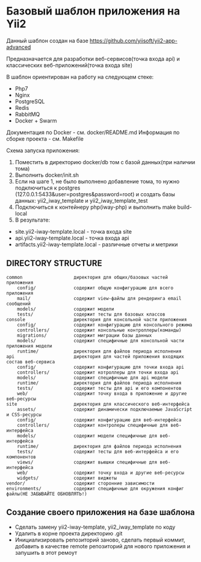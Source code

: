 Базовый шаблон приложения на Yii2
===============================

Данный шаблон создан на базе https://github.com/yiisoft/yii2-app-advanced

Предназначается для разработки веб-сервисов(точка входа api) и классических веб-приложений(точка входа site)

В шаблон ориентирован на работу на следующем стеке:
* Php7
* Nginx
* PostgreSQL
* Redis
* RabbitMQ
* Docker + Swarm

Документация по Docker - см. docker/README.md
Информация по сборке проекта - см. Makefile

Схема запуска приложения:
1. Поместить в директорию docker/db том с базой данных(при наличии тома)
2. Выполнить docker/init.sh
3. Если на шаге 1, не было выполнено добавление тома, то нужно подключиться к postgres (127.0.0.1:5433&user=postgres&password=root)
и создать базы данных: yii2_iway_template и yii2_iway_template_test
4. Подключиться к контейнеру php(iway-php) и выполнить make build-local
5. В результате:
 * site.yii2-iway-template.local - точка входа site
 * api.yii2-iway-template.local - точка входа api
 * artifacts.yii2-iway-template.local - различные отчеты и метрики

DIRECTORY STRUCTURE
-------------------

```
common                   директория для общих/базовых частей приложения
    config/              содержит общую конфигурацию для всего приложения
    mail/                содержит view-файлы для рендеринга email сообщений
    models/              содержит модели
    tests/               содержит тесты для базовых классов
console                  директория для консольной части приложения
    config/              содержит конфигурацию для консольного режима
    controllers/         содержит консольные контроллеры(команды)
    migrations/          содержит миграции базы данных
    models/              содержит специфичные для консольной части приложения модели
    runtime/             директория для файлов периода исполнения
api                      директория для частей приложения входящих состав веб-сервиса
    config/              содержит конфигурацию для точки входа api
    controllers/         содержит котроллеры для точки входа api
    models/              содержит специфичные для api модели
    runtime/             директория для файлов периода исполнения
    tests/               содержит тесты для api и его компонентов
    web/                 содержит точку входа в приложение и другие веб-ресурсы
site                     директория для классического веб-интерфейса
    assets/              содержит динамически подключаемые JavaScript и CSS-ресурсы
    config/              содержит конфигурацию для веб-интерфейса
    controllers/         содержит контролеры специфичные для веб-интерфейса
    models/              содержит модели специфичные для веб-интерфейса
    runtime/             директория для файлов периода исполнения
    tests/               содержит тесты для веб-интерфейса и его компонентов
    views/               содержит вьюшки специфичные для веб-интерфейса
    web/                 содержит точку входа и другие веб-ресурсы
    widgets/             содержит виджеты
vendor/                  содержит сторонние зависимости
environments/            содержит специфичные для окружения конфиг файлы(НЕ ЗАБЫВАЙТЕ ОБНОВЛЯТЬ!)
```

Создание своего приложения на базе шаблона
------------------------------------------

* Сделать замену yii2-iway-template, yii2_iway_template по коду
* Удалить в корне проекта директорию .git
* Инициализировать репозиторий заново,
 сделать первый коммит, добавить в качестве remote репозиторий для нового приложения и запушить в этот ремоут
